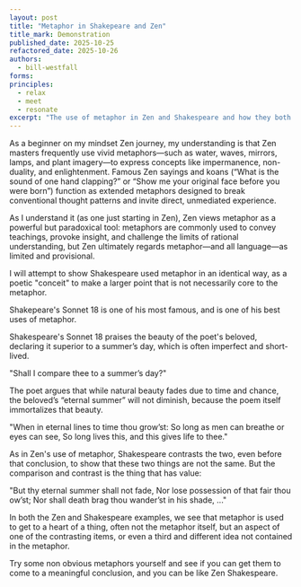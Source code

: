 ```yaml
---
layout: post
title: "Metaphor in Shakepeare and Zen"
title_mark: Demonstration
published_date: 2025-10-25
refactored_date: 2025-10-26
authors:
  - bill-westfall
forms:
principles:
  - relax
  - meet
  - resonate
excerpt: "The use of metaphor in Zen and Shakespeare and how they both bring value."
---
```


As a beginner on my mindset Zen journey, my understanding is that Zen masters frequently use vivid metaphors—such as water, waves, mirrors, lamps, and plant imagery—to express concepts like impermanence, non-duality, and enlightenment. Famous Zen sayings and koans (“What is the sound of one hand clapping?” or “Show me your original face before you were born”) function as extended metaphors designed to break conventional thought patterns and invite direct, unmediated experience.

As I understand it (as one just starting in Zen), Zen views metaphor as a powerful but paradoxical tool: metaphors are commonly used to convey teachings, provoke insight, and challenge the limits of rational understanding, but Zen ultimately regards metaphor—and all language—as limited and provisional.

I will attempt to show Shakespeare used metaphor in an identical way, as a poetic "conceit" to make a larger point that is not necessarily core to the metaphor.

Shakepeare's Sonnet 18 is one of his most famous, and is one of his best uses of metaphor.

Shakespeare's Sonnet 18 praises the beauty of the poet's beloved, declaring it superior to a summer’s day, which is often imperfect and short-lived.

"Shall I compare thee to a summer’s day?"

The poet argues that while natural beauty fades due to time and chance, the beloved’s “eternal summer” will not diminish, because the poem itself immortalizes that beauty.

"When in eternal lines to time thou grow’st:
   So long as men can breathe or eyes can see,
   So long lives this, and this gives life to thee."

As in Zen's use of metaphor, Shakespeare contrasts the two, even before that conclusion, to show that these two things are not the same. But the comparison and contrast is the thing that has value:

"But thy eternal summer shall not fade,
Nor lose possession of that fair thou ow’st;
Nor shall death brag thou wander’st in his shade, ..."

In both the Zen and Shakespeare examples, we see that metaphor is used to get to a heart of a thing, often not the metaphor itself, but an aspect of one of the contrasting items, or even a third and different idea not contained in the metaphor.

Try some non obvious metaphors yourself and see if you can get them to come to a meaningful conclusion, and you can be like Zen Shakespeare.
